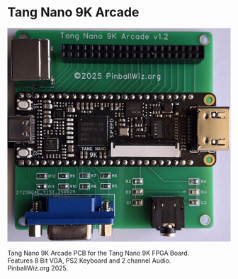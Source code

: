 # Tang Nano 9K Arcade
![Model](TN9K-Arcade.jpg)

Tang Nano 9K Arcade PCB for the Tang Nano 9K FPGA Board.  
Features 8 Bit VGA, PS2 Keyboard and 2 channel Audio.  
PinballWiz.org 2025.
